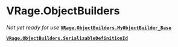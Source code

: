 # VRage.ObjectBuilders
_Not yet ready for use_
**[`VRage.ObjectBuilders.MyObjectBuilder_Base`](VRage.ObjectBuilders.MyObjectBuilder_Base)**

**[`VRage.ObjectBuilders.SerializableDefinitionId`](VRage.ObjectBuilders.SerializableDefinitionId)**

